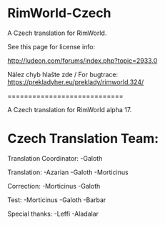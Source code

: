 RimWorld-Czech
===============

A Czech translation for RimWorld.

See this page for license info:

http://ludeon.com/forums/index.php?topic=2933.0

Nález chyb hlašte zde / For bugtrace: 
https://prekladyher.eu/preklady/rimworld.324/

============================

A Czech translation for RimWorld alpha 17.


Czech Translation Team:
=======================

Translation Coordinator:
-Galoth

Translation:
-Azarian
-Galoth
-Morticinus

Correction:
-Morticinus
-Galoth

Test:
-Morticinus
-Galoth
-Barbar

Special thanks:
-Leffi
-Aladalar
